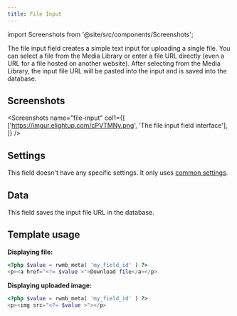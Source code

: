 ```yaml
---
title: File Input
---
```


import Screenshots from '@site/src/components/Screenshots';

The file input field creates a simple text input for uploading a single file. You can select a file from the Media Library or enter a file URL directly (even a URL for a file hosted on another website). After selecting from the Media Library, the input file URL will be pasted into the input and is saved into the database.

## Screenshots

<Screenshots
    name="file-input"
    col1={[
        ['https://imgur.elightup.com/cPVTMNy.png', 'The file input field interface'],
    ]}
/>

## Settings

This field doesn't have any specific settings. It only uses [common settings](/field-settings/).

## Data

This field saves the input file URL in the database.

## Template usage

**Displaying file:**

```php
<?php $value = rwmb_meta( 'my_field_id' ) ?>
<p><a href="<?= $value >">Download file</a></p>
```

**Displaying uploaded image:**

```php
<?php $value = rwmb_meta( 'my_field_id' ) ?>
<p><img src="<?= $value >"></p>
```
